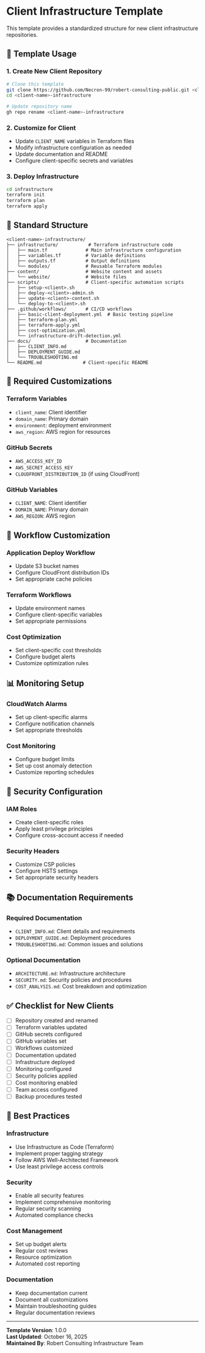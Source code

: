 # Client Infrastructure Template

This template provides a standardized structure for new client infrastructure repositories.

## 🎯 Template Usage

### 1. Create New Client Repository
```bash
# Clone this template
git clone https://github.com/Necron-99/robert-consulting-public.git <client-name>-infrastructure
cd <client-name>-infrastructure

# Update repository name
gh repo rename <client-name>-infrastructure
```

### 2. Customize for Client
- Update `CLIENT_NAME` variables in Terraform files
- Modify infrastructure configuration as needed
- Update documentation and README
- Configure client-specific secrets and variables

### 3. Deploy Infrastructure
```bash
cd infrastructure
terraform init
terraform plan
terraform apply
```

## 📁 Standard Structure

```
<client-name>-infrastructure/
├── infrastructure/           # Terraform infrastructure code
│   ├── main.tf              # Main infrastructure configuration
│   ├── variables.tf         # Variable definitions
│   ├── outputs.tf           # Output definitions
│   └── modules/             # Reusable Terraform modules
├── content/                 # Website content and assets
│   └── website/             # Website files
├── scripts/                 # Client-specific automation scripts
│   ├── setup-<client>.sh
│   ├── deploy-<client>-admin.sh
│   ├── update-<client>-content.sh
│   └── deploy-to-<client>.sh
├── .github/workflows/       # CI/CD workflows
│   ├── basic-client-deployment.yml  # Basic testing pipeline
│   ├── terraform-plan.yml
│   ├── terraform-apply.yml
│   ├── cost-optimization.yml
│   └── infrastructure-drift-detection.yml
├── docs/                    # Documentation
│   ├── CLIENT_INFO.md
│   ├── DEPLOYMENT_GUIDE.md
│   └── TROUBLESHOOTING.md
└── README.md               # Client-specific README
```

## 🔧 Required Customizations

### Terraform Variables
- `client_name`: Client identifier
- `domain_name`: Primary domain
- `environment`: deployment environment
- `aws_region`: AWS region for resources

### GitHub Secrets
- `AWS_ACCESS_KEY_ID`
- `AWS_SECRET_ACCESS_KEY`
- `CLOUDFRONT_DISTRIBUTION_ID` (if using CloudFront)

### GitHub Variables
- `CLIENT_NAME`: Client identifier
- `DOMAIN_NAME`: Primary domain
- `AWS_REGION`: AWS region

## 🚀 Workflow Customization

### Application Deploy Workflow
- Update S3 bucket names
- Configure CloudFront distribution IDs
- Set appropriate cache policies

### Terraform Workflows
- Update environment names
- Configure client-specific variables
- Set appropriate permissions

### Cost Optimization
- Set client-specific cost thresholds
- Configure budget alerts
- Customize optimization rules

## 📊 Monitoring Setup

### CloudWatch Alarms
- Set up client-specific alarms
- Configure notification channels
- Set appropriate thresholds

### Cost Monitoring
- Configure budget limits
- Set up cost anomaly detection
- Customize reporting schedules

## 🔐 Security Configuration

### IAM Roles
- Create client-specific roles
- Apply least privilege principles
- Configure cross-account access if needed

### Security Headers
- Customize CSP policies
- Configure HSTS settings
- Set appropriate security headers

## 📚 Documentation Requirements

### Required Documentation
- `CLIENT_INFO.md`: Client details and requirements
- `DEPLOYMENT_GUIDE.md`: Deployment procedures
- `TROUBLESHOOTING.md`: Common issues and solutions

### Optional Documentation
- `ARCHITECTURE.md`: Infrastructure architecture
- `SECURITY.md`: Security policies and procedures
- `COST_ANALYSIS.md`: Cost breakdown and optimization

## ✅ Checklist for New Clients

- [ ] Repository created and renamed
- [ ] Terraform variables updated
- [ ] GitHub secrets configured
- [ ] GitHub variables set
- [ ] Workflows customized
- [ ] Documentation updated
- [ ] Infrastructure deployed
- [ ] Monitoring configured
- [ ] Security policies applied
- [ ] Cost monitoring enabled
- [ ] Team access configured
- [ ] Backup procedures tested

## 🎯 Best Practices

### Infrastructure
- Use Infrastructure as Code (Terraform)
- Implement proper tagging strategy
- Follow AWS Well-Architected Framework
- Use least privilege access controls

### Security
- Enable all security features
- Implement comprehensive monitoring
- Regular security scanning
- Automated compliance checks

### Cost Management
- Set up budget alerts
- Regular cost reviews
- Resource optimization
- Automated cost reporting

### Documentation
- Keep documentation current
- Document all customizations
- Maintain troubleshooting guides
- Regular documentation reviews

---

**Template Version**: 1.0.0  
**Last Updated**: October 16, 2025  
**Maintained By**: Robert Consulting Infrastructure Team

